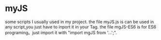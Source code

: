 # myJS
some scripts I usually used in my project.
the file myJS.js is can be used in any script,you just have to inport it in your <script></script> Tag.
the file mgJS-ES6 is for ES6 programing。just import it with "import mgJS from '...';".
